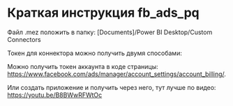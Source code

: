 # Краткая инструкция fb_ads_pq

Файл .mez положить в папку:
[Documents]/Power BI Desktop/Custom Connectors

Токен для коннектора можно получить двумя способами:

Можно получить токен аккаунта в коде страницы: https://www.facebook.com/ads/manager/account_settings/account_billing/. 

Или создать приложение и получить через него, тут лучше по видео: https://youtu.be/B8BWwRFWtOc
